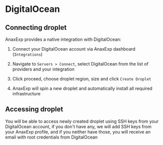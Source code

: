 # DigitalOcean

## Connecting droplet

AnaxExp provides a native integration with DigitalOcean: 

1. Connect your DigitalOcean account via AnaxExp dashboard (`Integrations`) 

2. Navigate to `Servers > Connect`, select DigitalOcean from the list of providers and your integration
  
3. Click proceed, choose droplet region, size and click `Create Droplet`
 
4. AnaxExp will spin a new droplet and automatically install all required infrastructure

## Accessing droplet
 
You will be able to access newly created droplet using SSH keys from your DigitalOcean account, if you don't have any, we will add SSH keys from your AnaxExp profile, and if you neither have those, you will receive an email with root credentials from DigitalOcean
